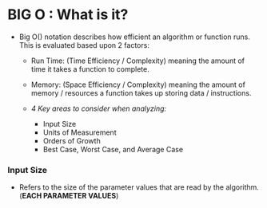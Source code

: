 # BIG O : What is it?

- Big O() notation describes how efficient an algorithm or function runs. This is evaluated based upon 2 factors:
    - Run Time: (Time Efficiency / Complexity) meaning the amount of time it takes a function to complete.
    - Memory: (Space Efficiency / Complexity) meaning the amount of memory / resources a function takes up storing data / instructions.

    - *4 Key areas to consider when analyzing:*
        - Input Size
        - Units of Measurement
        - Orders of Growth
        - Best Case, Worst Case, and Average Case
  
 ### Input Size
 - Refers to the size of the parameter values that are read by the algorithm. (**EACH PARAMETER VALUES**)

